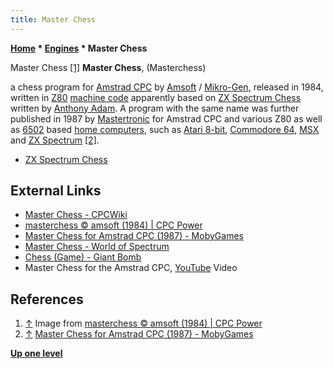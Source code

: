 ```yaml
---
title: Master Chess
---
```

**[Home](Home "Home") \* [Engines](Engines "Engines") \* Master Chess**



 [](File:Masterchess.png) Master Chess <a id="cite-note-1" href="#cite-ref-1">[1]</a> 
**Master Chess**, (Masterchess)  

a chess program for [Amstrad CPC](Amstrad_CPC "Amstrad CPC") by [Amsoft](https://en.wikipedia.org/wiki/Amsoft) / [Mikro-Gen](https://en.wikipedia.org/wiki/Mikro-Gen), released in 1984, written in [Z80](Z80 "Z80") [machine code](https://en.wikipedia.org/wiki/Machine_code) apparently based on [ZX Spectrum Chess](ZX_Spectrum_Chess "ZX Spectrum Chess") written by [Anthony Adam](Anthony_Adam "Anthony Adam"). 
A program with the same name was further published in 1987 by [Mastertronic](https://en.wikipedia.org/wiki/Mastertronic) for Amstrad CPC and various Z80 as well as [6502](6502 "6502") based [home computers](https://en.wikipedia.org/wiki/Home_computer), such as [Atari 8-bit](Atari_8-bit "Atari 8-bit"), [Commodore 64](Commodore_64 "Commodore 64"), [MSX](index.php?title=MSX&action=edit&redlink=1 "MSX (page does not exist)") and [ZX Spectrum](ZX_Spectrum "ZX Spectrum") <a id="cite-note-2" href="#cite-ref-2">[2]</a>. 






* [ZX Spectrum Chess](ZX_Spectrum_Chess "ZX Spectrum Chess")


## External Links


* [Master Chess - CPCWiki](http://www.cpcwiki.eu/index.php/Master_Chess)
* [masterchess © amsoft (1984) | CPC Power](http://www.cpc-power.com/index.php?page=detail&num=1368)
* [Master Chess for Amstrad CPC (1987) - MobyGames](http://www.mobygames.com/game/master-chess)
* [Master Chess - World of Spectrum](http://www.worldofspectrum.org/infoseekid.cgi?id=0003051)
* [Chess (Game) - Giant Bomb](https://www.giantbomb.com/master-chess/3030-6952/Master)
* Master Chess for the Amstrad CPC, [YouTube](https://en.wikipedia.org/wiki/YouTube) Video


 
## References


1. <a id="cite-ref-1" href="#cite-note-1">↑</a> Image from [masterchess © amsoft (1984) | CPC Power](http://www.cpc-power.com/index.php?page=detail&num=1368)
2. <a id="cite-ref-2" href="#cite-note-2">↑</a> [Master Chess for Amstrad CPC (1987) - MobyGames](http://www.mobygames.com/game/master-chess)

**[Up one level](Engines "Engines")**







 
